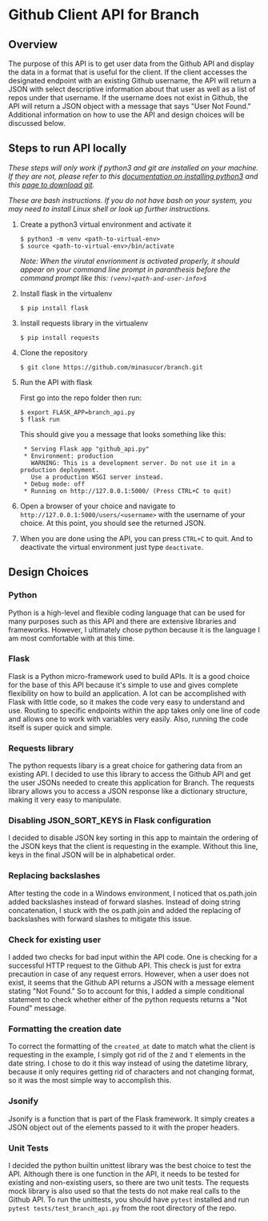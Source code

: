 # Github Client API for Branch

## Overview

The purpose of this API is to get user data from the Github API and display the data in a format that is useful for the client. If the client accesses the designated endpoint with an existing Github username, the API will return a JSON with select descriptive information about that user as well as a list of repos under that username. If the username does not exist in Github, the API will return a JSON object with a message that says "User Not Found." Additional information on how to use the API and design choices will be discussed below.

## Steps to run API locally

*These steps will only work if python3 and git are installed on your machine. If they are not, please refer to this [documentation on installing python3](https://realpython.com/installing-python/) and this [page to download git](https://git-scm.com/downloads).*

*These are bash instructions. If you do not have bash on your system, you may need to install Linux shell or look up further instructions.*

1. Create a python3 virtual environment and activate it

	```
	$ python3 -m venv <path-to-virtual-env>
	$ source <path-to-virtual-env>/bin/activate
	```
	
	*Note: When the virutal envrionment is activated properly, it should appear on your command line prompt in paranthesis before the command prompt like this: `(venv)<path-and-user-info>$`*

2. Install flask in the virtualenv

	```
	$ pip install flask
	```

3. Install requests library in the virtualenv

	```
	$ pip install requests
	```

4. Clone the repository

	```
	$ git clone https://github.com/minasucur/branch.git
	```
	
5. Run the API with flask

	First go into the repo folder then run:

	```
	$ export FLASK_APP=branch_api.py
	$ flask run
	```
	
	This should give you a message that looks something like this:
	
	```
	 * Serving Flask app "github_api.py"
	 * Environment: production
	   WARNING: This is a development server. Do not use it in a production deployment.
	   Use a production WSGI server instead.
	 * Debug mode: off
	 * Running on http://127.0.0.1:5000/ (Press CTRL+C to quit)
	```

6. 	Open a browser of your choice and navigate to `http://127.0.0.1:5000/users/<username>` with the username of your choice. At this point, you should see the returned JSON.

7. When you are done using the API, you can press `CTRL+C` to quit. And to deactivate the virtual environment just type `deactivate`.

## Design Choices

### Python
Python is a high-level and flexible coding language that can be used for many purposes such as this API and there are extensive libraries and frameworks. However, I ultimately chose python because it is the language I am most comfortable with at this time.

### Flask
Flask is a Python micro-framework used to build APIs. It is a good choice for the base of this API because it's simple to use and gives complete flexibility on how to build an application. A lot can be accomplished with Flask with little code, so it makes the code very easy to understand and use. Routing to specific endpoints within the app takes only one line of code and allows one to work with variables very easily. Also, running the code itself is super quick and simple.

### Requests library
The python requests libary is a great choice for gathering data from an existing API. I decided to use this library to access the Github API and get the user JSONs needed to create this application for Branch. The requests library allows you to access a JSON response like a dictionary structure, making it very easy to manipulate.

### Disabling JSON\_SORT_KEYS in Flask configuration
I decided to disable JSON key sorting in this app to maintain the ordering of the JSON keys that the client is requesting in the example. Without this line, keys in the final JSON will be in alphabetical order.

### Replacing backslashes
After testing the code in a Windows environment, I noticed that os.path.join added backslashes instead of forward slashes. Instead of doing string concatenation, I stuck with the os.path.join and added the replacing of backslashes with forward slashes to mitigate this issue.

### Check for existing user
I added two checks for bad input within the API code. One is checking for a successful HTTP request to the Github API. This check is just for extra precaution in case of any request errors. However, when a user does not exist, it seems that the Github API returns a JSON with a message element stating "Not Found." So to account for this, I added a simple conditional statement to check whether either of the python requests returns a "Not Found" message.

### Formatting the creation date
To correct the formatting of the `created_at` date to match what the client is requesting in the example, I simply got rid of the `Z` and `T` elements in the date string. I chose to do it this way instead of using the datetime library, because it only requires getting rid of characters and not changing format, so it was the most simple way to accomplish this.

### Jsonify
Jsonify is a function that is part of the Flask framework. It simply creates a JSON object out of the elements passed to it with the proper headers.

### Unit Tests
I decided the python builtin unittest library was the best choice to test the API. Although there is one function in the API, it needs to be tested for existing and non-existing users, so there are two unit tests. The requests mock library is also used so that the tests do not make real calls to the Github API. To run the unittests, you should have `pytest` installed and run `pytest tests/test_branch_api.py` from the root directory of the repo.
